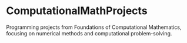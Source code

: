 # ComputationalMathProjects
Programming projects from Foundations of Computational Mathematics, focusing on numerical methods and computational problem-solving.
